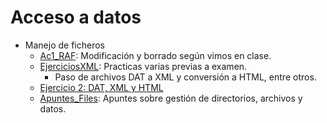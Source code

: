 # Acceso a datos
+ Manejo de ficheros
  + [Ac1_RAF](https://github.com/Closure13k/Entregas_DAM/tree/main/AD/Ac1_RAF): Modificación y borrado según vimos en clase.
  + [EjerciciosXML](https://github.com/Closure13k/Entregas_DAM/tree/main/AD/EjerciciosXML): Practicas varias previas a examen.
    + Paso de archivos DAT a XML y conversión a HTML, entre otros.
  + [Ejercicio 2: DAT, XML y HTML](https://github.com/Closure13k/Entregas_DAM/tree/main/AD/FernandezMourelle_AaronManuel_UD01_Actividade2)
  + [Apuntes_Files](https://github.com/Closure13k/Entregas_DAM/tree/main/AD/Apuntes_Files): Apuntes sobre gestión de directorios, archivos y datos.
